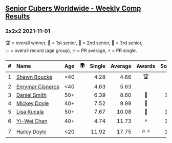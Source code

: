 <style>table {white-space: nowrap;}</style>
<link rel="stylesheet" type="text/css" href="/scw-comp/css/flags.css" />

## [Senior Cubers Worldwide - Weekly Comp Results](/scw-comp/results/)
### 2x2x2 2021-11-01

<span style="white-space: nowrap;">🏆 = overall winner</span>, <span style="white-space: nowrap;">🥇 = 1st senior</span>, <span style="white-space: nowrap;">🥈 = 2nd senior</span>, <span style="white-space: nowrap;">🥉 = 3rd senior</span>, <span style="white-space: nowrap;">💥 = overall record (age group)</span>, <span style="white-space: nowrap;">🔥 = PR average</span>, <span style="white-space: nowrap;">⚡ = PR single</span>.

| # | Name | Age | 🌍 | Single | Average | Awards | Solve 1 | Solve 2 | Solve 3 | Solve 4 | Solve 5 | Video |
| :--: | :-- | :--: | :--: | --: | --: | :--: | --: | --: | --: | --: | --: | :-- |
| 1 | [Shawn Boucké](../../persons/shawn_boucke/222.md) | <40 | <i class="flag flag-US" /> | 4.28 | 4.66 | 🏆 | 4.28 | 4.98 | 4.89 | 4.32 | 4.76 | [Desktop](https://www.facebook.com/events/556108165479652/permalink/562243848199417) / [Mobile](https://m.facebook.com/events/556108165479652?view=permalink&id=562243848199417) |
| 2 | [Enrymar Cisneros](../../persons/enrymar_cisneros/222.md) | <40 | <i class="flag flag-VE" /> | 4.63 | 5.63 |  | 5.66 | 5.46 | 7.60 | 5.78 | 4.63 | [Desktop](https://www.facebook.com/events/556108165479652/permalink/564072891349846) / [Mobile](https://m.facebook.com/events/556108165479652?view=permalink&id=564072891349846) |
| 3 | [Daniel Smith](../../persons/daniel_smith/222.md) | 50+ | <i class="flag flag-US" /> | 6.39 | 8.60 | 🥇 | 10.26 | 8.70 | 9.32 | 6.39 | 7.77 | [Desktop](https://www.facebook.com/events/556108165479652/permalink/563976891359446) / [Mobile](https://m.facebook.com/events/556108165479652?view=permalink&id=563976891359446) |
| 4 | [Mickey Doyle](../../persons/mickey_doyle/222.md) | 40+ | <i class="flag flag-US" /> | 7.52 | 9.99 | 🥈 | 8.49 | 7.52 | 17.82 | 13.68 | 7.80 | [Desktop](https://www.facebook.com/events/556108165479652/permalink/560114095079059) / [Mobile](https://m.facebook.com/events/556108165479652?view=permalink&id=560114095079059) |
| 5 | [Lisa Kucala](../../persons/lisa_kucala/222.md) | 50+ | <i class="flag flag-US" /> | 7.67 | 10.08 | 🥉 | 10.55 | 10.07 | 10.55 | 9.63 | 7.67 | [Desktop](https://www.facebook.com/events/556108165479652/permalink/561015751655560) / [Mobile](https://m.facebook.com/events/556108165479652?view=permalink&id=561015751655560) |
| 6 | [Yi-Wei Chen](../../persons/yi_wei_chen/222.md) | 40+ | <i class="flag flag-TW" /> | 4.74 | 11.73 | ⚡ | 10.19 | 10.53 | 23.00 | 4.74 | 14.47 | [Desktop](https://www.facebook.com/events/556108165479652/permalink/559854225105046) / [Mobile](https://m.facebook.com/events/556108165479652?view=permalink&id=559854225105046) |
| 7 | [Hailey Doyle](../../persons/hailey_doyle/222.md) | <20 | | 11.92 | 17.75 | 🔥 ⚡ | 19.42 | 11.92 | 15.63 | 20.80 | 18.20 | [Desktop](https://www.facebook.com/events/556108165479652/permalink/560113671745768) / [Mobile](https://m.facebook.com/events/556108165479652?view=permalink&id=560113671745768) |

<!-- Global site tag (gtag.js) - Google Analytics -->
<script async src="https://www.googletagmanager.com/gtag/js?id=UA-86348435-3"></script>
<script>window.dataLayer = window.dataLayer || []; function gtag() {dataLayer.push(arguments);} gtag('js', new Date()); gtag('config', 'UA-86348435-3');</script>
